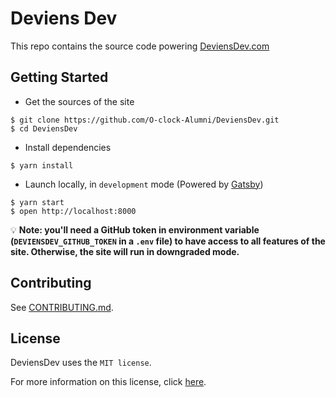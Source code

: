 # Deviens Dev

This repo contains the source code powering [DeviensDev.com](https://DeviensDev.com)

## Getting Started

- Get the sources of the site

```shell
$ git clone https://github.com/O-clock-Alumni/DeviensDev.git
$ cd DeviensDev
```

- Install dependencies

```shell
$ yarn install
```

- Launch locally, in `development` mode (Powered by [Gatsby](https://www.gatsbyjs.org/))

```shell
$ yarn start
$ open http://localhost:8000
```

💡 **Note: you'll need a GitHub token in environment variable (`DEVIENSDEV_GITHUB_TOKEN` in a `.env` file) to have access to all features of the site. Otherwise, the site will run in downgraded mode.**

## Contributing

See [CONTRIBUTING.md](./CONTRIBUTING).

## License

DeviensDev uses the `MIT license`.

For more information on this license, click [here](./LICENSE).
